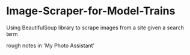 # Image-Scraper-for-Model-Trains
Using BeautifulSoup library to scrape images from a site given a search term

rough notes in 'My Photo Assistant'
